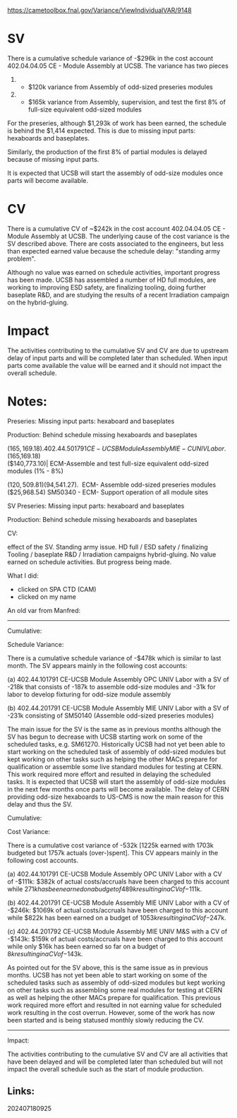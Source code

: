 https://cametoolbox.fnal.gov/Variance/ViewIndividualVAR/9148

# SV
There is a cumulative schedule variance of -$296k in the cost account 402.04.04.05 CE - Module Assembly at UCSB.  The variance has two pieces
1) - $120k variance from Assembly of odd-sized preseries modules
2) - $165k variance from Assembly, supervision, and test the first 8% of full-size equivalent odd-sized modules

For the preseries, although $1,293k of work has been earned, the schedule is behind the $1,414 expected. This is due to missing input parts: hexaboards and baseplates. 

Similarly, the production of the first 8% of partial modules is delayed because of missing input parts. 

It is expected that UCSB will start the assembly of odd-size modules once parts will become available.

# CV
There is a cumulative CV of ~$242k in the cost account 402.04.04.05 CE - Module Assembly at UCSB.  The underlying cause of the cost variance is the SV described above. There are costs associated to the engineers, but less than expected earned value because the schedule delay: "standing army problem".  

Although no value was earned on schedule activities, important progress has been made. 
UCSB has assembled a number of HD full modules, are working to improving ESD safety, are  finalizing tooling, doing further baseplate R&D, and are studying the results of a recent Irradiation campaign on the hybrid-gluing. 


# Impact

The activities contributing to the cumulative SV and CV are due to upstream delay of input parts and will be completed later than scheduled.  When input parts come available the value will be earned and it should not impact the overall schedule.

# Notes:

Preseries: Missing input parts: hexaboard and baseplates

Production: Behind schedule missing hexaboards and baseplates


($165,169.18). 402.44.501791 CE-UCSB Module Assembly MIE-C UNIV Labor. ($165,169.18)	
    ($140,773.10)| ECM-Assemble and test full-size equivalent odd-sized modules (1% - 8%)

($120,509.81) 
    ($94,541.27).  ECM- Assemble odd-sized preseries modules
    ($25,968.54) SM50340 - ECM- Support operation of all module sites



SV
Preseries: Missing input parts: hexaboard and baseplates

Production: Behind schedule missing hexaboards and baseplates


CV: 

  effect of the SV. Standing army issue. 
  HD full / ESD safety / finalizing Tooling / baseplate R&D / Irradiation campaigns hybrid-gluing. 
  No value earned on schedule activities. But progress being made.
  


What I did:
- clicked on SPA CTD (CAM)
- clicked on my name


An old var from Manfred:

---------------

Cumulative:

Schedule Variance:

There is a cumulative schedule variance of -$478k which is similar to last month. The SV appears mainly in the following cost accounts:

(a) 402.44.101791 CE-UCSB Module Assembly OPC UNIV Labor with a SV of -218k that consists of -187k to assemble odd-size modules and -31k for labor to develop fixturing for odd-size module assembly 

(b) 402.44.201791 CE-UCSB Module Assembly MIE UNIV Labor with a SV of -231k consisting of SM50140 (Assemble odd-sized preseries modules) 

The main issue for the SV is the same as in previous months although the SV has begun to decrease with UCSB starting work on some of the scheduled tasks, e.g. SM61270. Historically UCSB had not yet been able to start working on the scheduled task of assembly of odd-sized modules but kept working on other tasks such as helping the other MACs prepare for qualification or assemble some live standard modules for testing at CERN. This work required more effort and resulted in delaying the scheduled tasks. It is expected that UCSB will start the assembly of odd-size modules in the next few months once parts will become available. The delay of CERN providing odd-size hexaboards to US-CMS is now the main reason for this delay and thus the SV.



Cumulative:

Cost Variance:

There is a cumulative cost variance of -532k [1225k earned with 1703k budgeted but 1757k actuals (over-)spent]. This CV appears mainly in the following cost accounts.

(a) 402.44.101791 CE-UCSB Module Assembly OPC UNIV Labor with a CV of -$111k: $382k of actual costs/accruals have been charged to this account while $271k has been earned on a budget of 489k resulting in a CV of -$111k. 

(b) 402.44.201791 CE-UCSB Module Assembly MIE UNIV Labor with a CV of -$246k: $1069k of actual costs/accruals have been charged to this account while $822k has been earned on a budget of $1053k resulting in a CV of -$247k.

(c) 402.44.201792 CE-UCSB Module Assembly MIE UNIV M&S  with a CV of -$143k: $159k of actual costs/accruals have been charged to this account while only $16k has been earned so far on a budget of $8k resulting in a CV of -$143k. 

As pointed out for the SV above, this is the same issue as in previous months. UCSB has not yet been able to start working on some of the scheduled tasks such as assembly of odd-sized modules but kept working on other tasks such as assembling some real modules for testing at CERN as well as helping the other MACs prepare for qualification. This previous work required more effort and resulted in not earning value for scheduled work resulting in the cost overrun. However, some of the work has now been started and is being statused monthly slowly reducing the CV. 

---------------
Impact:

The activities contributing to the cumulative SV and CV are all activities that have been delayed and will be completed later than scheduled but will not impact the overall schedule such as the start of module production.

## Links: 



202407180925
